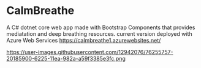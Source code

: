 # CalmBreathe
A C# dotnet core web app made with Bootstrap Components that provides mediatation and deep breathing resources. 
current version deployed with Azure Web Services https://calmbreathe1.azurewebsites.net/


https://user-images.githubusercontent.com/12942076/76255757-20185900-6225-11ea-982a-a59f3385e3fc.png
